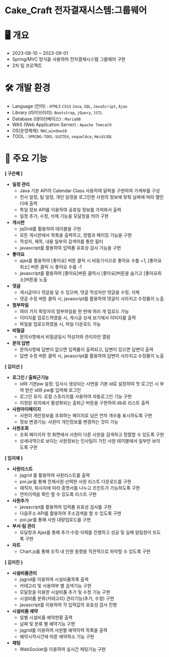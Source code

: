 # Cake_Craft 전자결재시스템:그룹웨어

# 🖥 개요  
- 2023-08-10 ~ 2023-09-01
- Spring/MVC 방식을 사용하여 전자결재시스템 그룹웨어 구현
- 2차 팀 프로젝트

# 🛠️ 개발 환경
- Language (언어) : `HTML5` `CSS3` `Java`, `SQL`, `JavaScript`, `Ajax`
- Library (라이브러리): `Bootstrap`, `jQuery`, `JSTL`
- Database (데이터베이스) : `MariaDB`
- WAS (Web Application Server) : `Apache Tomcat9`
- OS(운영체제): `MAC`,`window10`
- TOOL : `SPRING-TOOL-SUITE4`, `sequelAce`, `HeidiSQL`

# 📌 주요 기능
**[ 구은혜 ]**
- **일정 관리**
  - Java 기본 API의 Calendar Class 사용하여 달력을 구현하여 가계부를 구성
  - 전사 일정, 팀 일정, 개인 일정을 로그인한 사원의 정보에 맞춰 날짜에 따라 캘린더에 출력
  - 특일 정보 API를 이용하여 공휴일 정보를 가져와서 출력
  - 일정 추가, 수정, 삭제 기능을 모달창을 띄어 구현
- **게시판**
  - jqGrid를 활용하여 테이블을 구현
  - 모든 게시판에서 목록을 출력하고, 정렬과 페이징 기능을 구현
  - 작성자, 제목, 내용 일부의 검색어를 통한 필터
  - javascript를 활용하여 입력폼 유효성 검사 기능을 구현
- **좋아요**
  - ajax를 활용하여 [좋아요] 버튼 클릭 시 비동기식으로 좋아요 수를 +1, [좋아요 취소] 버튼 클릭 시 좋아요 수를 -1
  - javascript를 활용하여 [좋아요]버튼 클릭시 [좋아요]버튼을 숨기고 [좋아요취소]버튼을 노출
- **댓글**
  - 게시글마다 댓글을 달 수 있으며, 댓글 작성자만 댓글을 수정, 삭제
  - 댓글 수정 버튼 클릭 시, javascript를 활용하여 댓글이 사라지고 수정폼이 노출
- **첨부파일**
  - 여러 가지 확장자의 첨부파일을 한 번에 여러 개 업로드 가능
  - 이미지를 업로드하였을 시, 게시글 상세 보기에서 이미지를 출력
  - 파일을 업로드하였을 시, 파일 다운로드 가능
- **비밀글**
  - 문의사항에서 비밀글일시 작성자와 관리자만 열람
- **문의 답변**
  - 문의사항에 답변이 없으면 입력폼이 출력되고, 답변이 있으면 답변이 출력
  - 답변 수정 버튼 클릭 시, javascript를 활용하여 답변이 사라지고 수정폼이 노출

**[ 김미선 ]**
- **로그인 / 출퇴근기능**
  - id와 기본pw 설정: 입사시 생성되는 사번을 기본 id로 설정하여 첫 로그인 시 부여 받은 id와 pw를 입력해 로그인
  - 로그인 유지: 로컬 스토리지를 사용하여 자동로그인 기능 구현
  - 지정된 위치에서 활성화되는 출퇴근 버튼을 구현하여 db로 리스트 출력
- **사원마이페이지**
  - 사원이 개인정보를 조회하는 페이지로 남은 연차 개수를 표시하도록 구현
  - 정보 변경기능: 사원이 개인정보를 변경하는 것이 가능
- **사원조회**
  - 조회 페이지의 첫 화면에서 사원이 다른 사원을 검색하고 정렬할 수 있도록 구현
  - 상세내역으로 보이는 사원정보는 인사팀이 가진 사원 테이블에서 일부만 보이도록 구현

**[ 임지예 }**
- **사원리스트**
  - jqgrid 를 활용하여 사원리스트를 출력
  - poi.jar를 통해 전체사원·선택한 사원 리스트 다운로드를 구현
  - 재직자, 퇴사자에 따라 증명서를 나누고 프린트가 가능하도록 구현
  - 연차이력을 확인 할 수 있도록 리스트 구현
- **사원추가**
  - javascript를 활용하여 입력폼 유효성 검사를 구현
  - 다음주소 API를 활용하여 주소검색을 할 수 있도록 구현
  - poi.jar를 통해 사원 대량업로드를 구현
- **부서·팀 관리**
  - 모달창과 Ajax를 통해 추가·수정·삭제를 진행하고 성공 및 실패 알림창이 뜨도록 구현
- **차트**
  - Chart.js룰 통해 조직 내 인원 동향을 직관적으로 파악할 수 있도록 구현

 **[ 김미진 }**
- **시설비품관리**
  - jqgrid를 이용하여 시설비품목록 출력
  - 카테고리 및 사용여부 별 검색기능 구현
  - 모달창을 이용한 시설비품 추가 및 수정 기능 구현
  - 시설비품 분류(카테고리) 관리기능(추가, 수정) 구현
  - javascript를 이용하여 각 입력값의 유효성 검사 진행
- **시설비품 예약**
  - 일별 시설비품 예약현황 출력
  - 날짜 및 분류 별 예약기능 구현
  - jqgrid를 이용하여 사원별 예약이력 목록을 출력
  - 예약시작시간에 따른 예약취소 기능 구현
- **채팅**
  - WebSocket을 이용하여 실시간 채팅기능 구현
